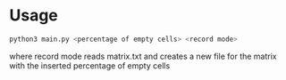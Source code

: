 # Usage

```python
python3 main.py <percentage of empty cells> <record mode>
```

where record mode reads matrix.txt and creates a new file for the matrix with the inserted percentage of empty cells
